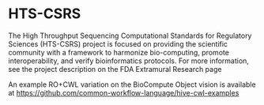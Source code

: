 # HTS-CSRS
The High Throughput Sequencing Computational Standards for Regulatory Sciences (HTS-CSRS) project is focused on providing the scientific community with a framework to harmonize bio-computing, promote interoperability, and verify bioinformatics protocols. For more information, see the project description on the FDA Extramural Research page

An example RO+CWL variation on the BioCompute Object vision is available at https://github.com/common-workflow-language/hive-cwl-examples
